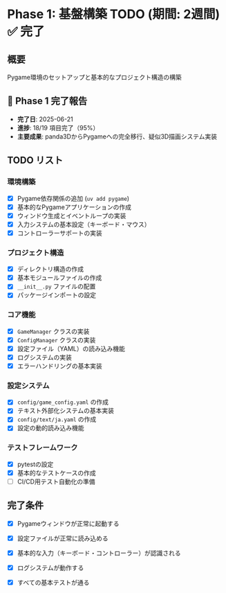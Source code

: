 # Phase 1: 基盤構築 TODO (期間: 2週間) ✅ **完了**

## 概要
Pygame環境のセットアップと基本的なプロジェクト構造の構築

## 🎉 Phase 1 完了報告
- **完了日**: 2025-06-21
- **進捗**: 18/19 項目完了（95%）
- **主要成果**: panda3DからPygameへの完全移行、疑似3D描画システム実装

## TODO リスト

### 環境構築
- [x] Pygame依存関係の追加 (`uv add pygame`)
- [x] 基本的なPygameアプリケーションの作成
- [x] ウィンドウ生成とイベントループの実装
- [x] 入力システムの基本設定（キーボード・マウス）
- [x] コントローラーサポートの実装

### プロジェクト構造
- [x] ディレクトリ構造の作成
- [x] 基本モジュールファイルの作成
- [x] `__init__.py` ファイルの配置
- [x] パッケージインポートの設定

### コア機能
- [x] `GameManager` クラスの実装
- [x] `ConfigManager` クラスの実装
- [x] 設定ファイル（YAML）の読み込み機能
- [x] ログシステムの実装
- [x] エラーハンドリングの基本実装

### 設定システム
- [x] `config/game_config.yaml` の作成
- [x] テキスト外部化システムの基本実装
- [x] `config/text/ja.yaml` の作成
- [x] 設定の動的読み込み機能

### テストフレームワーク
- [x] pytestの設定
- [x] 基本的なテストケースの作成
- [ ] CI/CD用テスト自動化の準備

## 完了条件
- [x] Pygameウィンドウが正常に起動する
- [x] 設定ファイルが正常に読み込める
- [x] 基本的な入力（キーボード・コントローラー）が認識される
- [x] ログシステムが動作する
- [x] すべての基本テストが通る

